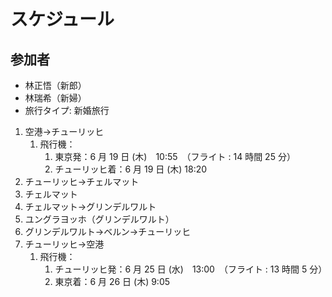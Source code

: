 # スケジュール
## 参加者
- 林正悟（新郎）
- 林瑞希（新婦）
- 旅行タイプ: 新婚旅行

1. 空港→チューリッヒ
   1. 飛行機：
      1. 東京発：6 月 19 日 (木)　10:55　（フライト : 14 時間 25 分）
      2. チューリッヒ着：6 月 19 日 (木) 18:20
2. チューリッヒ→チェルマット
3. チェルマット
4. チェルマット→グリンデルワルト
5. ユングラヨッホ（グリンデルワルト）
6. グリンデルワルト→ベルン→チューリッヒ
7. チューリッヒ→空港
   1. 飛行機：
      1. チューリッヒ発：6 月 25 日 (水)　13:00　（フライト : 13 時間 5 分）
      2. 東京着：6 月 26 日 (木) 9:05